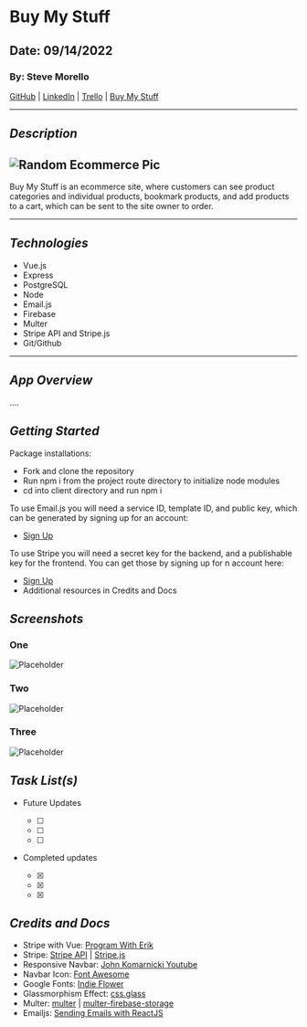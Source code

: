 # Buy My Stuff

## Date: 09/14/2022

### By: Steve Morello

[GitHub](https://github.com/scubastove4) | [LinkedIn](https://www.linkedin.com/in/stephen-morello/) | [Trello](https://trello.com/b/ts1aBqm9/buy-my-stuff) | [Buy My Stuff](https://www.buy-my-stuff-online.com)

---

## **_Description_**

## ![Random Ecommerce Pic](https://external-content.duckduckgo.com/iu/?u=https%3A%2F%2Fdigitalmediathoughts.com%2Fwp-content%2Fuploads%2F2018%2F12%2F2c8204e52f9d637c7f7910c03e1e36fb-1024x631.jpeg&f=1&nofb=1)

Buy My Stuff is an ecommerce site, where customers can see product categories and individual products, bookmark products, and add products to a cart, which can be sent to the site owner to order.

---

## **_Technologies_**

- Vue.js
- Express
- PostgreSQL
- Node
- Email.js
- Firebase
- Multer
- Stripe API and Stripe.js
- Git/Github

---

## **_App Overview_**

....

## **_Getting Started_**

Package installations:

- Fork and clone the repository
- Run npm i from the project route directory to initialize node modules
- cd into client directory and run npm i

To use Email.js you will need a service ID, template ID, and public key, which can be generated by signing up for an account:

- [Sign Up](https://dashboard.emailjs.com/sign-up)

To use Stripe you will need a secret key for the backend, and a publishable key for the frontend. You can get those by signing up for n account here:

- [Sign Up](https://dashboard.stripe.com/register)
- Additional resources in Credits and Docs

## **_Screenshots_**

### One

![Placeholder]()

### Two

![Placeholder]()

### Three

![Placeholder]()

## **_Task List(s)_**

- Future Updates

  - [ ]
  - [ ]
  - [ ]

- Completed updates

  - [x]
  - [x]
  - [x]

## **_Credits and Docs_**

- Stripe with Vue: [Program With Erik](https://youtu.be/NqGEMYz89HY)
- Stripe: [Stripe API](https://stripe.com/docs/api) | [Stripe.js](https://stripe.com/docs/js)
- Responsive Navbar: [John Komarnicki Youtube](https://youtu.be/u2AwJAFeaKc)
- Navbar Icon: [Font Awesome](https://fontawesome.com/icons/bars?s=solid&f=classic)
- Google Fonts: [Indie Flower](https://fonts.google.com/specimen/Indie+Flower)
- Glassmorphism Effect: [css.glass](https://css.glass/)
- Multer: [multer](https://www.npmjs.com/package/multer) | [multer-firebase-storage](https://www.npmjs.com/package/multer-firebase-storage)
- Emailjs: [Sending Emails with ReactJS](https://mailtrap.io/blog/react-send-email/)
